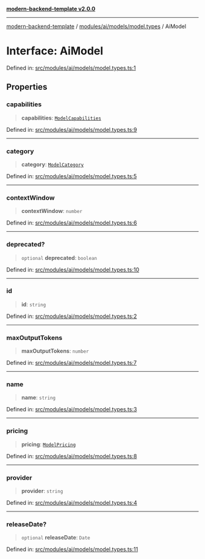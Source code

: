 [**modern-backend-template v2.0.0**](../../../../../README.md)

***

[modern-backend-template](../../../../../modules.md) / [modules/ai/models/model.types](../README.md) / AiModel

# Interface: AiModel

Defined in: [src/modules/ai/models/model.types.ts:1](https://github.com/maemreyo/saas-4cus-nodejs/blob/1a77de11cd6eaefe66c31c7f5de281673fc25ce5/src/modules/ai/models/model.types.ts#L1)

## Properties

### capabilities

> **capabilities**: [`ModelCapabilities`](ModelCapabilities.md)

Defined in: [src/modules/ai/models/model.types.ts:9](https://github.com/maemreyo/saas-4cus-nodejs/blob/1a77de11cd6eaefe66c31c7f5de281673fc25ce5/src/modules/ai/models/model.types.ts#L9)

***

### category

> **category**: [`ModelCategory`](../enumerations/ModelCategory.md)

Defined in: [src/modules/ai/models/model.types.ts:5](https://github.com/maemreyo/saas-4cus-nodejs/blob/1a77de11cd6eaefe66c31c7f5de281673fc25ce5/src/modules/ai/models/model.types.ts#L5)

***

### contextWindow

> **contextWindow**: `number`

Defined in: [src/modules/ai/models/model.types.ts:6](https://github.com/maemreyo/saas-4cus-nodejs/blob/1a77de11cd6eaefe66c31c7f5de281673fc25ce5/src/modules/ai/models/model.types.ts#L6)

***

### deprecated?

> `optional` **deprecated**: `boolean`

Defined in: [src/modules/ai/models/model.types.ts:10](https://github.com/maemreyo/saas-4cus-nodejs/blob/1a77de11cd6eaefe66c31c7f5de281673fc25ce5/src/modules/ai/models/model.types.ts#L10)

***

### id

> **id**: `string`

Defined in: [src/modules/ai/models/model.types.ts:2](https://github.com/maemreyo/saas-4cus-nodejs/blob/1a77de11cd6eaefe66c31c7f5de281673fc25ce5/src/modules/ai/models/model.types.ts#L2)

***

### maxOutputTokens

> **maxOutputTokens**: `number`

Defined in: [src/modules/ai/models/model.types.ts:7](https://github.com/maemreyo/saas-4cus-nodejs/blob/1a77de11cd6eaefe66c31c7f5de281673fc25ce5/src/modules/ai/models/model.types.ts#L7)

***

### name

> **name**: `string`

Defined in: [src/modules/ai/models/model.types.ts:3](https://github.com/maemreyo/saas-4cus-nodejs/blob/1a77de11cd6eaefe66c31c7f5de281673fc25ce5/src/modules/ai/models/model.types.ts#L3)

***

### pricing

> **pricing**: [`ModelPricing`](ModelPricing.md)

Defined in: [src/modules/ai/models/model.types.ts:8](https://github.com/maemreyo/saas-4cus-nodejs/blob/1a77de11cd6eaefe66c31c7f5de281673fc25ce5/src/modules/ai/models/model.types.ts#L8)

***

### provider

> **provider**: `string`

Defined in: [src/modules/ai/models/model.types.ts:4](https://github.com/maemreyo/saas-4cus-nodejs/blob/1a77de11cd6eaefe66c31c7f5de281673fc25ce5/src/modules/ai/models/model.types.ts#L4)

***

### releaseDate?

> `optional` **releaseDate**: `Date`

Defined in: [src/modules/ai/models/model.types.ts:11](https://github.com/maemreyo/saas-4cus-nodejs/blob/1a77de11cd6eaefe66c31c7f5de281673fc25ce5/src/modules/ai/models/model.types.ts#L11)
